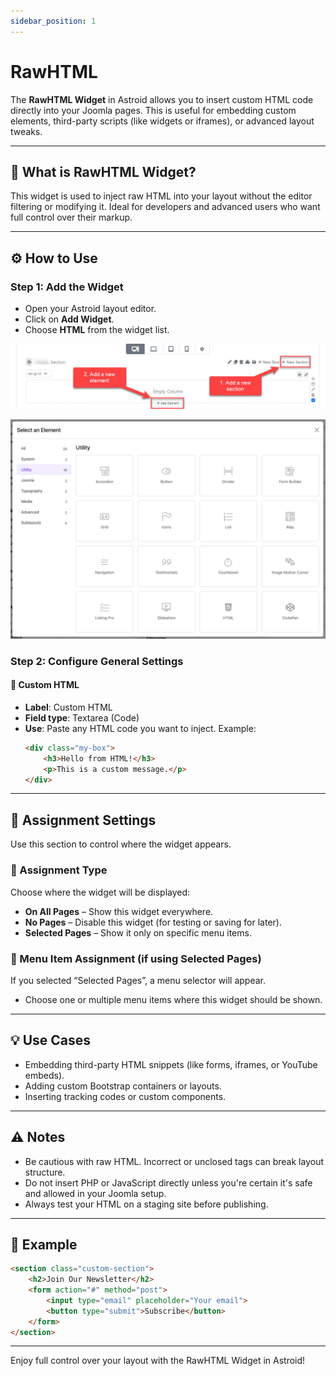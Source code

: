 ```yaml
---
sidebar_position: 1
---
```


# RawHTML

The **RawHTML Widget** in Astroid allows you to insert custom HTML code directly into your Joomla pages. This is useful for embedding custom elements, third-party scripts (like widgets or iframes), or advanced layout tweaks.

---

## 📌 What is RawHTML Widget?

This widget is used to inject raw HTML into your layout without the editor filtering or modifying it. Ideal for developers and advanced users who want full control over their markup.

---

## ⚙️ How to Use

### Step 1: Add the Widget
- Open your Astroid layout editor.
- Click on **Add Widget**.
- Choose **HTML** from the widget list.

![add-element.jpeg](../../../static/img/widgets/add-element.jpeg)

![select-utilities.jpg](../../../static/img/widgets/select-utilities.jpg)

### Step 2: Configure General Settings

#### 🔸 Custom HTML
- **Label**: Custom HTML
- **Field type**: Textarea (Code)
- **Use**: Paste any HTML code you want to inject. Example:
  ```html
  <div class="my-box">
      <h3>Hello from HTML!</h3>
      <p>This is a custom message.</p>
  </div>
  ```

---

## 📄 Assignment Settings

Use this section to control where the widget appears.

### 🔹 Assignment Type
Choose where the widget will be displayed:
- **On All Pages** – Show this widget everywhere.
- **No Pages** – Disable this widget (for testing or saving for later).
- **Selected Pages** – Show it only on specific menu items.

### 🔹 Menu Item Assignment (if using Selected Pages)
If you selected “Selected Pages”, a menu selector will appear.
- Choose one or multiple menu items where this widget should be shown.

---

## 💡 Use Cases

- Embedding third-party HTML snippets (like forms, iframes, or YouTube embeds).
- Adding custom Bootstrap containers or layouts.
- Inserting tracking codes or custom components.

---

## ⚠️ Notes

- Be cautious with raw HTML. Incorrect or unclosed tags can break layout structure.
- Do not insert PHP or JavaScript directly unless you're certain it's safe and allowed in your Joomla setup.
- Always test your HTML on a staging site before publishing.

---

## 🧪 Example

```html
<section class="custom-section">
    <h2>Join Our Newsletter</h2>
    <form action="#" method="post">
        <input type="email" placeholder="Your email">
        <button type="submit">Subscribe</button>
    </form>
</section>
```

---

Enjoy full control over your layout with the RawHTML Widget in Astroid!